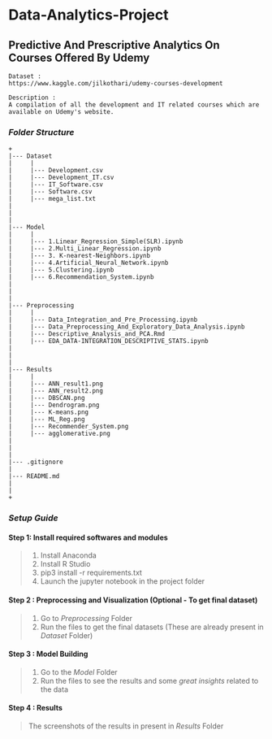 # Data-Analytics-Project
## Predictive And Prescriptive Analytics On Courses Offered By Udemy



```
Dataset :
https://www.kaggle.com/jilkothari/udemy-courses-development

Description : 
A compilation of all the development and IT related courses which are available on Udemy's website. 
```




### *Folder Structure*
```
+
|--- Dataset
|     |
|     |--- Development.csv
|     |--- Development_IT.csv
|     |--- IT_Software.csv
|     |--- Software.csv
|     |--- mega_list.txt
|
|
|
|--- Model
|     |
|     |--- 1.Linear_Regression_Simple(SLR).ipynb
|     |--- 2.Multi_Linear_Regression.ipynb
|     |--- 3. K-nearest-Neighbors.ipynb
|     |--- 4.Artificial_Neural_Network.ipynb
|     |--- 5.Clustering.ipynb
|     |--- 6.Recommendation_System.ipynb
|
|
|
|--- Preprocessing
|     |
|     |--- Data_Integration_and_Pre_Processing.ipynb
|     |--- Data_Preprocessing_And_Exploratory_Data_Analysis.ipynb
|     |--- Descriptive_Analysis_and_PCA.Rmd
|     |--- EDA_DATA-INTEGRATION_DESCRIPTIVE_STATS.ipynb
|
|
|
|--- Results
|     |
|     |--- ANN_result1.png
|     |--- ANN_result2.png
|     |--- DBSCAN.png
|     |--- Dendrogram.png
|     |--- K-means.png
|     |--- ML_Reg.png
|     |--- Recommender_System.png
|     |--- agglomerative.png
|
|
|
|--- .gitignore
|
|--- README.md
|
|
+

```



### *Setup Guide*

#### Step 1: Install required softwares and modules

> 1) Install Anaconda <br>
> 2) Install R Studio <br>
> 3) pip3 install -r requirements.txt <br>
> 4) Launch the jupyter notebook in the project folder <br>


#### Step 2 : Preprocessing and Visualization (Optional - To get final dataset)

> 1) Go to *Preprocessing* Folder
> 2) Run the files to get the final datasets (These are already present in *Dataset* Folder)

#### Step 3 : Model Building

> 1) Go to the *Model* Folder
> 2) Run the files to see the results and some *great insights* related to the data

#### Step 4 : Results

> The screenshots of the results in present in *Results* Folder
